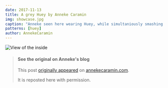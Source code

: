 ```yaml
---
date: 2017-11-13
title: A grey Huey by Anneke Caramin
img: showcase.jpg
caption: "Anneke seen here wearing Huey, while simultaniously smashing the patriarchy by refusing to smile."
patterns: [huey]
author: AnnekeCaramin
---
```

![View of the inside](/img/showcase/anneke-huey/facing.jpg)

> #### See the original on Anneke's blog
> This post [originally appeared](http://www.annekecaramin.com/2017/11/pleasure-dot-loathing-dot-huey-dot.html) 
> on [annekecaramin.com](http://www.annekecaramin.com/).
>
> It is reposted here with permission.
